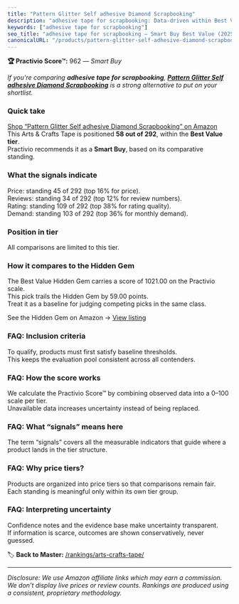 ```yaml
---
title: "Pattern Glitter Self adhesive Diamond Scrapbooking"
description: "adhesive tape for scrapbooking: Data-driven within Best Value ranking using the Practivio Score™. Positioned by quality, value, demand, findability, momentum."
keywords: ["adhesive tape for scrapbooking"]
seo_title: "adhesive tape for scrapbooking — Smart Buy Best Value (2025)"
canonicalURL: "/products/pattern-glitter-self-adhesive-diamond-scrapbooking-B01D2RXYQE/"
---
```


**🏆 Practivio Score™:** 962 — _Smart Buy_


*If you're comparing **adhesive tape for scrapbooking**, **[Pattern Glitter Self adhesive Diamond Scrapbooking](https://www.amazon.com/dp/B01D2RXYQE?tag=practivio-20)** is a strong alternative to put on your shortlist.*
### Quick take
[Shop “Pattern Glitter Self adhesive Diamond Scrapbooking” on Amazon](https://www.amazon.com/dp/B01D2RXYQE?tag=practivio-20)
This Arts & Crafts Tape is positioned **58 out of 292**, within the **Best Value tier**.  
Practivio recommends it as a **Smart Buy**, based on its comparative standing.

### What the signals indicate
Price: standing 45 of 292 (top 16% for price).  
Reviews: standing 34 of 292 (top 12% for review numbers).  
Rating: standing 109 of 292 (top 38% for rating quality).  
Demand: standing 103 of 292 (top 36% for monthly demand).

### Position in tier
All comparisons are limited to this tier.

### How it compares to the Hidden Gem
The Best Value Hidden Gem carries a score of 1021.00 on the Practivio scale.  
This pick trails the Hidden Gem by 59.00 points.  
Treat it as a baseline for judging competing picks in the same class.  

See the Hidden Gem on Amazon → [View listing](https://www.amazon.com/dp/B0035LXTYU?tag=practivio-20)

### FAQ: Inclusion criteria
To qualify, products must first satisfy baseline thresholds.  
This keeps the evaluation pool consistent across all contenders.

### FAQ: How the score works
We calculate the Practivio Score™ by combining observed data into a 0–100 scale per tier.  
Unavailable data increases uncertainty instead of being replaced.

### FAQ: What “signals” means here
The term “signals” covers all the measurable indicators that guide where a product lands in the tier structure.

### FAQ: Why price tiers?
Products are organized into price tiers so that comparisons remain fair.  
Each standing is meaningful only within its own tier group.

### FAQ: Interpreting uncertainty
Confidence notes and the evidence base make uncertainty transparent.  
If information is scarce, outcomes are shown conservatively, never guessed.


🏷️ **Back to Master:** [/rankings/arts-crafts-tape/](/rankings/arts-crafts-tape/)

---
_Disclosure: We use Amazon affiliate links which may earn a commission. We don’t display live prices or review counts. Rankings are produced using a consistent, proprietary methodology._
